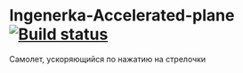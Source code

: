 # Ingenerka-Accelerated-plane [![Build status](https://ci.appveyor.com/api/projects/status/3lagh0mg6x41ujsa)](https://ci.appveyor.com/project/NeverMine1732586/ingenerka-accelerated-plane)
Самолет, ускоряющийся по нажатию на стрелочки

